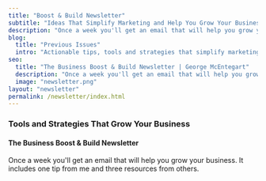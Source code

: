 ```yaml
---
title: "Boost & Build Newsletter"
subtitle: "Ideas That Simplify Marketing and Help You Grow Your Business"
description: "Once a week you'll get an email that will help you grow your business. It includes one tip from me and three resources from others."
blog:
  title: "Previous Issues"
  intro: "Actionable tips, tools and strategies that simplify marketing and help you grow your business."
seo:
  title: "The Business Boost & Build Newsletter | George McEntegart"
  description: "Once a week you'll get an email that will help you grow your business. It includes one tip from me and three resources from others."
  image: "newsletter.png"
layout: "newsletter"
permalink: /newsletter/index.html
---
```


### Tools and Strategies That Grow Your Business

#### The Business Boost & Build Newsletter

Once a week you'll get an email that will help you grow your business. It includes one tip from me and three resources from others.